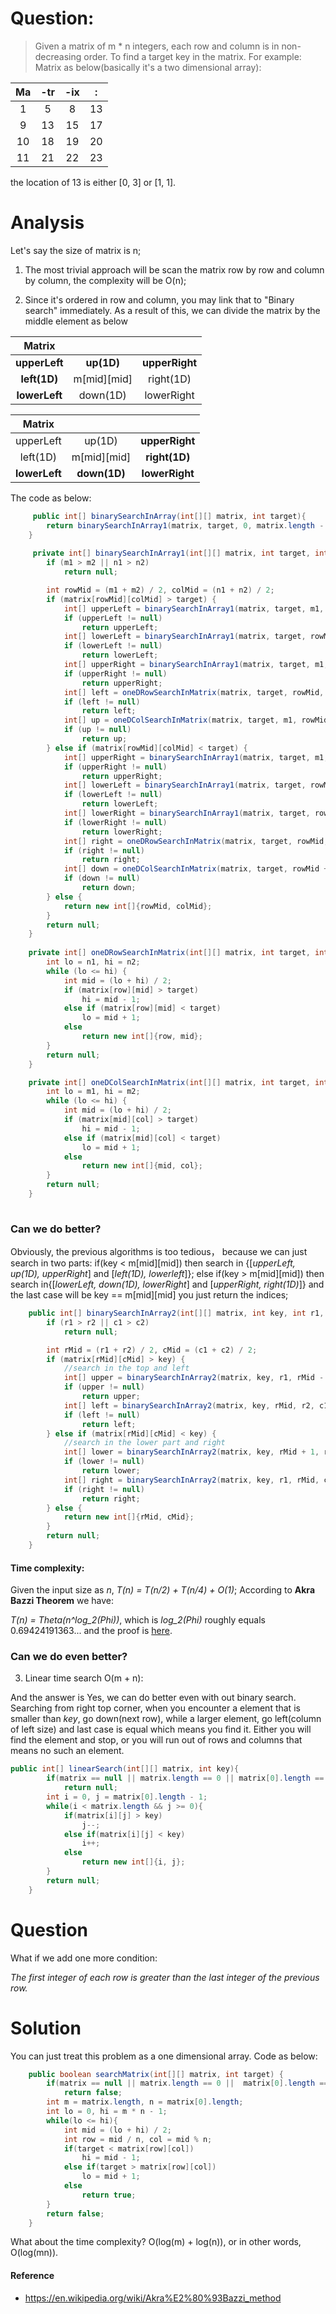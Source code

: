 
# Question:
> Given a matrix of m * n integers, each row and column is in non-decreasing order. To find a target key in the matrix.
For example: Matrix as below(basically it's a two dimensional array):

|Ma|-tr|-ix|:| 
|:-:|:-:|:-:|:-:|
|1|5|8|13|
|9|13|15|17|
|10|18|19|20|
|11|21|22|23|

the location of 13 is either [0, 3] or [1, 1].

# Analysis
Let's say the size of matrix is n;

1. The most trivial approach will be scan the matrix row by row and column by column, the complexity will be O(n);

2. Since it's ordered in row and column, you may link that to "Binary search" immediately. As a result of this, we can divide the matrix by the middle element as below

|Matrix| | | 
|:-:|:-:|:-:|
| __upperLeft__ |   __up(1D)__    | __upperRight__ |  
| __left(1D)__  | m[mid][mid] | right(1D)  |
| __lowerLeft__ |   down(1D)  | lowerRight |

|Matrix| | |
|:-:|:-:|:-:|
| upperLeft |   up(1D)    | __upperRight__ |  
| left(1D)  | m[mid][mid] | __right(1D)__  |
| __lowerLeft__ |   __down(1D)__  | __lowerRight__ |

The code as below:
```java
     public int[] binarySearchInArray(int[][] matrix, int target){
	    return binarySearchInArray1(matrix, target, 0, matrix.length - 1, 0, matrix[0].length - 1);
	}
     
     private int[] binarySearchInArray1(int[][] matrix, int target, int m1, int m2, int n1, int n2) {
        if (m1 > m2 || n1 > n2)
            return null;

        int rowMid = (m1 + m2) / 2, colMid = (n1 + n2) / 2;
        if (matrix[rowMid][colMid] > target) {
            int[] upperLeft = binarySearchInArray1(matrix, target, m1, rowMid - 1, n1, colMid - 1);
            if (upperLeft != null)
                return upperLeft;
            int[] lowerLeft = binarySearchInArray1(matrix, target, rowMid + 1, m2, n1, colMid - 1);
            if (lowerLeft != null)
                return lowerLeft;
            int[] upperRight = binarySearchInArray1(matrix, target, m1, rowMid - 1, colMid + 1, n2);
            if (upperRight != null)
                return upperRight;
            int[] left = oneDRowSearchInMatrix(matrix, target, rowMid, n1, colMid - 1);
            if (left != null)
                return left;
            int[] up = oneDColSearchInMatrix(matrix, target, m1, rowMid - 1, colMid);
            if (up != null)
                return up;
        } else if (matrix[rowMid][colMid] < target) {
            int[] upperRight = binarySearchInArray1(matrix, target, m1, rowMid - 1, colMid + 1, n2);
            if (upperRight != null)
                return upperRight;
            int[] lowerLeft = binarySearchInArray1(matrix, target, rowMid + 1, m2, n1, colMid - 1);
            if (lowerLeft != null)
                return lowerLeft;
            int[] lowerRight = binarySearchInArray1(matrix, target, rowMid + 1, m2, colMid + 1, n2);
            if (lowerRight != null)
                return lowerRight;
            int[] right = oneDRowSearchInMatrix(matrix, target, rowMid, colMid + 1, n2);
            if (right != null)
                return right;
            int[] down = oneDColSearchInMatrix(matrix, target, rowMid + 1, m2, colMid);
            if (down != null)
                return down;
        } else {
            return new int[]{rowMid, colMid};
        }
        return null;
    }
    
    private int[] oneDRowSearchInMatrix(int[][] matrix, int target, int row, int n1, int n2) {
        int lo = n1, hi = n2;
        while (lo <= hi) {
            int mid = (lo + hi) / 2;
            if (matrix[row][mid] > target)
                hi = mid - 1;
            else if (matrix[row][mid] < target)
                lo = mid + 1;
            else
                return new int[]{row, mid};
        }
        return null;
    }

    private int[] oneDColSearchInMatrix(int[][] matrix, int target, int m1, int m2, int col) {
        int lo = m1, hi = m2;
        while (lo <= hi) {
            int mid = (lo + hi) / 2;
            if (matrix[mid][col] > target)
                hi = mid - 1;
            else if (matrix[mid][col] < target)
                lo = mid + 1;
            else
                return new int[]{mid, col};
        }
        return null;
    }
    
```
### Can we do better?
Obviously, the previous algorithms is too tedious， because we can just search in two parts: if(key < m[mid][mid]) then search in  {[_upperLeft, up(1D), upperRight_] and [_left(1D), lowerleft_]}; else if(key > m[mid][mid]) then search in{[_lowerLeft, down(1D), lowerRight_] and [_upperRight, right(1D)_]} and the last case will be key == m[mid][mid] you just return the indices; 
```java
    public int[] binarySearchInArray2(int[][] matrix, int key, int r1, int r2, int c1, int c2) {
        if (r1 > r2 || c1 > c2)
            return null;

        int rMid = (r1 + r2) / 2, cMid = (c1 + c2) / 2;
        if (matrix[rMid][cMid] > key) {
            //search in the top and left
            int[] upper = binarySearchInArray2(matrix, key, r1, rMid - 1, c1, c2);
            if (upper != null)
                return upper;
            int[] left = binarySearchInArray2(matrix, key, rMid, r2, c1, cMid - 1);
            if (left != null)
                return left;
        } else if (matrix[rMid][cMid] < key) {
            //search in the lower part and right
            int[] lower = binarySearchInArray2(matrix, key, rMid + 1, r2, c1, c2);
            if (lower != null)
                return lower;
            int[] right = binarySearchInArray2(matrix, key, r1, rMid, cMid + 1, c2);
            if (right != null)
                return right;
        } else {
            return new int[]{rMid, cMid};
        }
        return null;
    }

```
#### Time complexity: 
Given the input size as _n_, _T(n) = T(n/2) + T(n/4) + O(1)_; According to __Akra Bazzi Theorem__ we have:

_T(n) = Theta(n^log_2(Phi))_, which is _log_2(Phi)_ roughly equals 0.69424191363... and the proof is [here](https://github.com/CodeOptimization/algorithms/blob/master/Akra_Bazzi_Theorem.md).

### Can we do even better?

3. Linear time search O(m + n):

And the answer is Yes, we can do better even with out binary search. Searching from right top corner, when you encounter a element that is 
smaller than _key_, go down(next row), while a larger element, go left(column of left size) and last case is equal which means you find it. Either you will find the element and stop, or you will run out of rows and columns that means no such an element.

```java
public int[] linearSearch(int[][] matrix, int key){
	    if(matrix == null || matrix.length == 0 || matrix[0].length == 0)
	        return null;
	    int i = 0, j = matrix[0].length - 1;
	    while(i < matrix.length && j >= 0){
	        if(matrix[i][j] > key)
	            j--;
	        else if(matrix[i][j] < key)
	            i++;
	        else
	            return new int[]{i, j};
	    }
	    return null;
	} 

```

# Question
What if we add one more condition: 

_The first integer of each row is greater than the last integer of the previous row._

# Solution
You can just treat this problem as a one dimensional array. Code as below:

```java
    public boolean searchMatrix(int[][] matrix, int target) {
        if(matrix == null || matrix.length == 0 ||  matrix[0].length == 0)
            return false;
        int m = matrix.length, n = matrix[0].length;
        int lo = 0, hi = m * n - 1;
        while(lo <= hi){
            int mid = (lo + hi) / 2;
            int row = mid / n, col = mid % n;
            if(target < matrix[row][col])
                hi = mid - 1;
            else if(target > matrix[row][col])
                lo = mid + 1;
            else
                return true;
        }
        return false;
    }
```
What about the time complexity?  O(log(m) + log(n)), or in other words, O(log(mn)).


#### Reference

  * https://en.wikipedia.org/wiki/Akra%E2%80%93Bazzi_method
  


